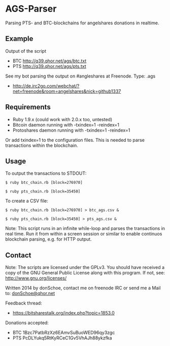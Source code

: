 AGS-Parser
==========

Parsing PTS- and BTC-blockchains for angelshares donations in realtime.


Example
-------

Output of the script

 - BTC http://q39.qhor.net/ags/btc.txt
 - PTS http://q39.qhor.net/ags/pts.txt

See my bot parsing the output on #angleshares at Freenode. Type: .ags

 - http://de.irc2go.com/webchat/?net=freenode&room=angelshares&nick=github1337

Requirements
------------

 - Ruby 1.9.x (could work with 2.0.x too, untested)
 - Bitcoin daemon running with -txindex=1 -reindex=1
 - Protoshares daemon running with -txindex=1 -reindex=1

Or add txindex=1 to the configuration files. This is needed to parse
transactions within the blockchain.


Usage
-----

To output the transactions to STDOUT:

`$ ruby btc_chain.rb [block=276970]`

`$ ruby pts_chain.rb [block=35450]`


To create a CSV file:

`$ ruby btc_chain.rb [block=276970] > btc_ags.csv &`

`$ ruby pts_chain.rb [block=35450] > pts_ags.csv &`


Note: This script runs in an infinite while-loop and parses the transactions
in real time. Run it from within a screen session or similar to enable continuos
blockchain parsing, e.g. for HTTP output.


Contact
-------

Note: The scripts are licensed under the GPLv3. You should have received a copy
of the GNU General Public License along with this program. If not, see:
  http://www.gnu.org/licenses/

Written 2014 by donSchoe, contact me on freenode IRC or send me a Mail to:
  donSchoe@qhor.net

Feedback thread:

 - https://bitsharestalk.org/index.php?topic=1853.0

Donations accepted:

 - BTC 1Bzc7PatbRzXz6EAmvSuBuoWED96qy3zgc
 - PTS PcDLYukq5RtKyRCeC1Gv5VhAJh88ykzfka
